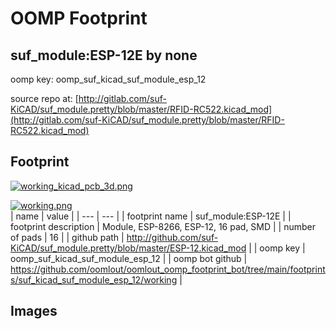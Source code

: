 # OOMP Footprint  
## suf_module:ESP-12E  by none  
  
oomp key: oomp_suf_kicad_suf_module_esp_12  
  
source repo at: [http://gitlab.com/suf-KiCAD/suf_module.pretty/blob/master/RFID-RC522.kicad_mod](http://gitlab.com/suf-KiCAD/suf_module.pretty/blob/master/RFID-RC522.kicad_mod)  
## Footprint  
  
[![working_kicad_pcb_3d.png](working_kicad_pcb_3d_600.png)](working_kicad_pcb_3d.png)  
  
[![working.png](working_600.png)](working.png)  
| name | value | 
| --- | --- | 
| footprint name | suf_module:ESP-12E | 
| footprint description | Module, ESP-8266, ESP-12, 16 pad, SMD | 
| number of pads | 16 | 
| github path | http://github.com/suf-KiCAD/suf_module.pretty/blob/master/ESP-12.kicad_mod | 
| oomp key | oomp_suf_kicad_suf_module_esp_12 | 
| oomp bot github | https://github.com/oomlout/oomlout_oomp_footprint_bot/tree/main/footprints/suf_kicad_suf_module_esp_12/working | 
## Images  
